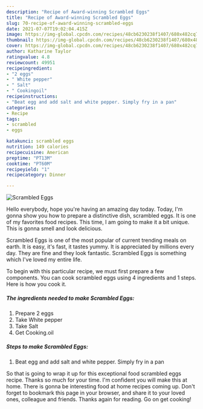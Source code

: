 ```yaml
---
description: "Recipe of Award-winning Scrambled Eggs"
title: "Recipe of Award-winning Scrambled Eggs"
slug: 70-recipe-of-award-winning-scrambled-eggs
date: 2021-07-07T19:02:04.415Z
image: https://img-global.cpcdn.com/recipes/48cb6230238f1407/680x482cq70/scrambled-eggs-recipe-main-photo.jpg
thumbnail: https://img-global.cpcdn.com/recipes/48cb6230238f1407/680x482cq70/scrambled-eggs-recipe-main-photo.jpg
cover: https://img-global.cpcdn.com/recipes/48cb6230238f1407/680x482cq70/scrambled-eggs-recipe-main-photo.jpg
author: Katharine Taylor
ratingvalue: 4.8
reviewcount: 49951
recipeingredient:
- "2 eggs"
- " White pepper"
- " Salt"
- " Cookingoil"
recipeinstructions:
- "Beat egg and add salt and white pepper. Simply fry in a pan"
categories:
- Recipe
tags:
- scrambled
- eggs

katakunci: scrambled eggs 
nutrition: 149 calories
recipecuisine: American
preptime: "PT13M"
cooktime: "PT60M"
recipeyield: "1"
recipecategory: Dinner

---
```



![Scrambled Eggs](https://img-global.cpcdn.com/recipes/48cb6230238f1407/680x482cq70/scrambled-eggs-recipe-main-photo.jpg)

Hello everybody, hope you're having an amazing day today. Today, I'm gonna show you how to prepare a distinctive dish, scrambled eggs. It is one of my favorites food recipes. This time, I am going to make it a bit unique. This is gonna smell and look delicious.

Scrambled Eggs is one of the most popular of current trending meals on earth. It is easy, it's fast, it tastes yummy. It is appreciated by millions every day. They are fine and they look fantastic. Scrambled Eggs is something which I've loved my entire life.




To begin with this particular recipe, we must first prepare a few components. You can cook scrambled eggs using 4 ingredients and 1 steps. Here is how you cook it.

<!--inarticleads1-->

##### The ingredients needed to make Scrambled Eggs:

1. Prepare 2 eggs
1. Take  White pepper
1. Take  Salt
1. Get  Cooking.oil




<!--inarticleads2-->

##### Steps to make Scrambled Eggs:

1. Beat egg and add salt and white pepper. Simply fry in a pan




So that is going to wrap it up for this exceptional food scrambled eggs recipe. Thanks so much for your time. I'm confident you will make this at home. There is gonna be interesting food at home recipes coming up. Don't forget to bookmark this page in your browser, and share it to your loved ones, colleague and friends. Thanks again for reading. Go on get cooking!
